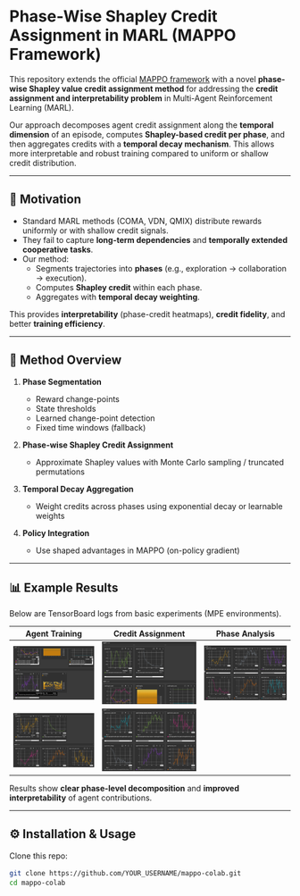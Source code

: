# Phase-Wise Shapley Credit Assignment in MARL (MAPPO Framework)

This repository extends the official [MAPPO framework](https://github.com/marlbenchmark/on-policy) with a novel **phase-wise Shapley value credit assignment method** for addressing the **credit assignment and interpretability problem** in Multi-Agent Reinforcement Learning (MARL).  

Our approach decomposes agent credit assignment along the **temporal dimension** of an episode, computes **Shapley-based credit per phase**, and then aggregates credits with a **temporal decay mechanism**. This allows more interpretable and robust training compared to uniform or shallow credit distribution.

---

## 🚀 Motivation

- Standard MARL methods (COMA, VDN, QMIX) distribute rewards uniformly or with shallow credit signals.  
- They fail to capture **long-term dependencies** and **temporally extended cooperative tasks**.  
- Our method:  
  - Segments trajectories into **phases** (e.g., exploration → collaboration → execution).  
  - Computes **Shapley credit** within each phase.  
  - Aggregates with **temporal decay weighting**.  

This provides **interpretability** (phase-credit heatmaps), **credit fidelity**, and better **training efficiency**.

---

## 📖 Method Overview

1. **Phase Segmentation**
   - Reward change-points  
   - State thresholds  
   - Learned change-point detection  
   - Fixed time windows (fallback)  

2. **Phase-wise Shapley Credit Assignment**
   - Approximate Shapley values with Monte Carlo sampling / truncated permutations  

3. **Temporal Decay Aggregation**
   - Weight credits across phases using exponential decay or learnable weights  

4. **Policy Integration**
   - Use shaped advantages in MAPPO (on-policy gradient)  

---

## 📊 Example Results

Below are TensorBoard logs from basic experiments (MPE environments).  

| Agent Training | Credit Assignment | Phase Analysis |
|----------------|------------------|----------------|
| ![agent0](result/shap_log1.png) | ![credit](result/shap_log2.png) | ![phases](result/shap_log3.png) |
| ![agent1](result/shap_log5.png) | ![agent2](result/shap_log6.png) |   |

Results show **clear phase-level decomposition** and **improved interpretability** of agent contributions.

---

## ⚙️ Installation & Usage

Clone this repo:
```bash
git clone https://github.com/YOUR_USERNAME/mappo-colab.git
cd mappo-colab
